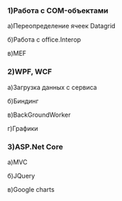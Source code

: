  
### 1)Работа с COM-объектами	
а)Переопределение ячеек Datagrid	

б)Работа с office.Interop	

в)MEF	
### 2)WPF, WCF	
а)Загрузка данных с сервиса	

б)Биндинг	

в)BackGroundWorker

г)Графики 
 ### 3)ASP.Net Core
а)MVC

б)JQuery

в)Google charts
